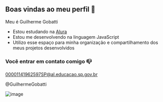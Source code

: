## Boas vindas ao meu perfil 💙

Meu é Guilherme Gobatti

- Estou estudando na [Alura](https://www.alura.com.br)
- Estou me desenvolvendo na linguagem JavaScript
- Utilizo esse espaço para minha organização e compartilhamento dos meus projetos desenvolvidos

### Você entrar em contato comigo 📪

00001141962597SP@al.educacao.sp.gov.br
 
 @GuilhermeGobatti


 ![image](https://github.com/user-attachments/assets/68c1b0e0-5f71-4471-abed-22c72ab068f2)
